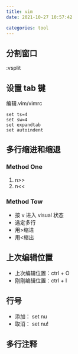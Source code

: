 ```yaml
---
title: vim
date: 2021-10-27 10:57:42

categories: tool
---
```


## 分割窗口

:vsplit

## 设置 tab 键

编辑.vim/vimrc

```
set ts=4
set sw=4
set expandtab
set autoindent
```

## 多行缩进和缩退

### Method One

1. n>>
2. n<<

### Method Tow

- 按 v 进入 visual 状态
- 选定多行
- 用>缩进
- 用<缩出

## 上次编辑位置

- 上次编辑位置：ctrl + O
- 刚刚编辑位置：ctrl + I

## 行号

- 添加： set nu
- 取消： set nu!

## 多行注释
